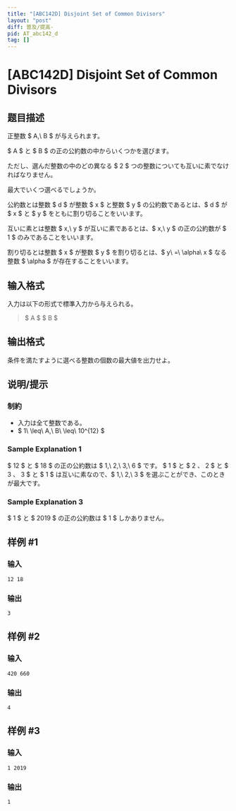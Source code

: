 ```yaml
---
title: "[ABC142D] Disjoint Set of Common Divisors"
layout: "post"
diff: 普及/提高-
pid: AT_abc142_d
tag: []
---
```


# [ABC142D] Disjoint Set of Common Divisors

## 题目描述

[problemUrl]: https://atcoder.jp/contests/abc142/tasks/abc142_d

正整数 $ A,\ B $ が与えられます。

$ A $ と $ B $ の正の公約数の中からいくつかを選びます。

ただし、選んだ整数の中のどの異なる $ 2 $ つの整数についても互いに素でなければなりません。

最大でいくつ選べるでしょうか。

 公約数とは整数 $ d $ が整数 $ x $ と整数 $ y $ の公約数であるとは、$ d $ が $ x $ と $ y $ をともに割り切ることをいいます。

 

互いに素とは整数 $ x,\ y $ が互いに素であるとは、$ x,\ y $ の正の公約数が $ 1 $ のみであることをいいます。

 

割り切るとは整数 $ x $ が整数 $ y $ を割り切るとは、$ y\ =\ \alpha\ x $ なる整数 $ \alpha $ が存在することをいいます。

## 输入格式

入力は以下の形式で標準入力から与えられる。

> $ A $ $ B $

## 输出格式

条件を満たすように選べる整数の個数の最大値を出力せよ。

## 说明/提示

### 制約

- 入力は全て整数である。
- $ 1\ \leq\ A,\ B\ \leq\ 10^{12} $

### Sample Explanation 1

$ 12 $ と $ 18 $ の正の公約数は $ 1,\ 2,\ 3,\ 6 $ です。 $ 1 $ と $ 2 $、$ 2 $ と $ 3 $、$ 3 $ と $ 1 $ は互いに素なので、$ 1,\ 2,\ 3 $ を選ぶことができ、このときが最大です。

### Sample Explanation 3

$ 1 $ と $ 2019 $ の正の公約数は $ 1 $ しかありません。

## 样例 #1

### 输入

```
12 18
```

### 输出

```
3
```

## 样例 #2

### 输入

```
420 660
```

### 输出

```
4
```

## 样例 #3

### 输入

```
1 2019
```

### 输出

```
1
```


